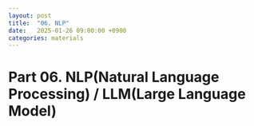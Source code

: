 ```yaml
---
layout: post
title:  "06. NLP"
date:   2025-01-26 09:00:00 +0900
categories: materials
---
```


# Part 06. NLP(Natural Language Processing) / LLM(Large Language Model)
